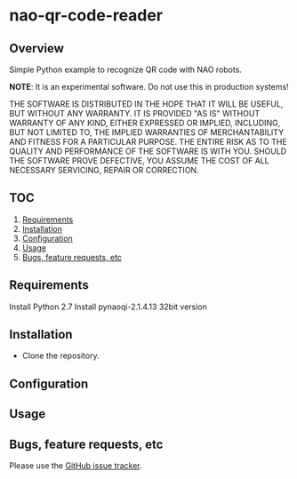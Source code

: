 # nao-qr-code-reader

## Overview
Simple Python example to recognize QR code with NAO robots.

**NOTE**: It is an experimental software. Do not use this in production systems!

THE SOFTWARE IS DISTRIBUTED IN THE HOPE THAT IT WILL BE USEFUL, BUT WITHOUT ANY WARRANTY. IT IS PROVIDED "AS IS" WITHOUT WARRANTY OF ANY KIND, EITHER EXPRESSED OR IMPLIED, INCLUDING, BUT NOT LIMITED TO, THE IMPLIED WARRANTIES OF MERCHANTABILITY AND FITNESS FOR A PARTICULAR PURPOSE. THE ENTIRE RISK AS TO THE QUALITY AND PERFORMANCE OF THE SOFTWARE IS WITH YOU. SHOULD THE SOFTWARE PROVE DEFECTIVE, YOU ASSUME THE COST OF ALL NECESSARY SERVICING, REPAIR OR CORRECTION.

## TOC
1. [Requirements](#requirements)
2. [Installation](#installation)
3. [Configuration](#configuration)
4. [Usage](#example-usage)
5. [Bugs, feature requests, etc](#bugs-feature-requests-etc)

## Requirements
Install Python 2.7
Install pynaoqi-2.1.4.13 32bit version

## Installation
- Clone the repository.

## Configuration

## Usage

## Bugs, feature requests, etc
Please use the [GitHub issue tracker][].

[GitHub issue tracker]: https://github.com/ABC-iRobotics/nao-qr-code-reader/issues
